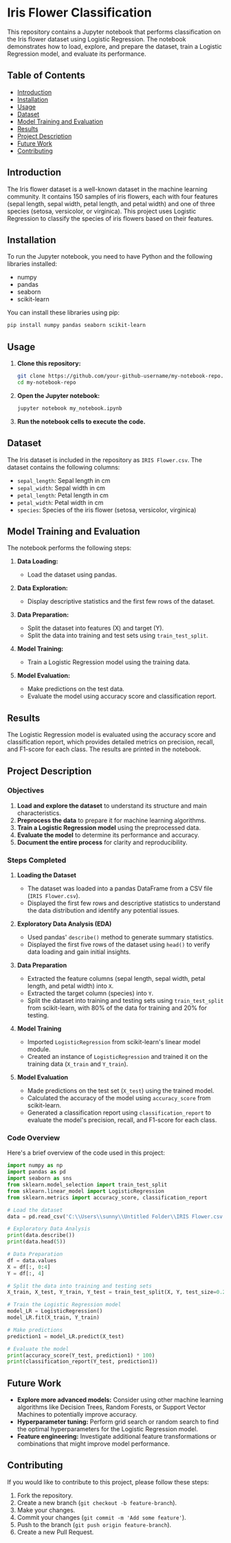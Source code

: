 # Iris Flower Classification

This repository contains a Jupyter notebook that performs classification on the Iris flower dataset using Logistic Regression. The notebook demonstrates how to load, explore, and prepare the dataset, train a Logistic Regression model, and evaluate its performance.

## Table of Contents

- [Introduction](#introduction)
- [Installation](#installation)
- [Usage](#usage)
- [Dataset](#dataset)
- [Model Training and Evaluation](#model-training-and-evaluation)
- [Results](#results)
- [Project Description](#project-description)
- [Future Work](#future-work)
- [Contributing](#contributing)

## Introduction

The Iris flower dataset is a well-known dataset in the machine learning community. It contains 150 samples of iris flowers, each with four features (sepal length, sepal width, petal length, and petal width) and one of three species (setosa, versicolor, or virginica). This project uses Logistic Regression to classify the species of iris flowers based on their features.

## Installation

To run the Jupyter notebook, you need to have Python and the following libraries installed:

- numpy
- pandas
- seaborn
- scikit-learn

You can install these libraries using pip:

```bash
pip install numpy pandas seaborn scikit-learn
```

## Usage

1. **Clone this repository:**

   ```bash
   git clone https://github.com/your-github-username/my-notebook-repo.git
   cd my-notebook-repo
   ```

2. **Open the Jupyter notebook:**

   ```bash
   jupyter notebook my_notebook.ipynb
   ```

3. **Run the notebook cells to execute the code.**

## Dataset

The Iris dataset is included in the repository as `IRIS Flower.csv`. The dataset contains the following columns:

- `sepal_length`: Sepal length in cm
- `sepal_width`: Sepal width in cm
- `petal_length`: Petal length in cm
- `petal_width`: Petal width in cm
- `species`: Species of the iris flower (setosa, versicolor, virginica)

## Model Training and Evaluation

The notebook performs the following steps:

1. **Data Loading:**
   - Load the dataset using pandas.

2. **Data Exploration:**
   - Display descriptive statistics and the first few rows of the dataset.

3. **Data Preparation:**
   - Split the dataset into features (X) and target (Y).
   - Split the data into training and test sets using `train_test_split`.

4. **Model Training:**
   - Train a Logistic Regression model using the training data.

5. **Model Evaluation:**
   - Make predictions on the test data.
   - Evaluate the model using accuracy score and classification report.

## Results

The Logistic Regression model is evaluated using the accuracy score and classification report, which provides detailed metrics on precision, recall, and F1-score for each class. The results are printed in the notebook.

## Project Description

### Objectives

1. **Load and explore the dataset** to understand its structure and main characteristics.
2. **Preprocess the data** to prepare it for machine learning algorithms.
3. **Train a Logistic Regression model** using the preprocessed data.
4. **Evaluate the model** to determine its performance and accuracy.
5. **Document the entire process** for clarity and reproducibility.

### Steps Completed

1. **Loading the Dataset**
   - The dataset was loaded into a pandas DataFrame from a CSV file (`IRIS Flower.csv`).
   - Displayed the first few rows and descriptive statistics to understand the data distribution and identify any potential issues.

2. **Exploratory Data Analysis (EDA)**
   - Used pandas' `describe()` method to generate summary statistics.
   - Displayed the first five rows of the dataset using `head()` to verify data loading and gain initial insights.

3. **Data Preparation**
   - Extracted the feature columns (sepal length, sepal width, petal length, and petal width) into `X`.
   - Extracted the target column (species) into `Y`.
   - Split the dataset into training and testing sets using `train_test_split` from scikit-learn, with 80% of the data for training and 20% for testing.

4. **Model Training**
   - Imported `LogisticRegression` from scikit-learn's linear model module.
   - Created an instance of `LogisticRegression` and trained it on the training data (`X_train` and `Y_train`).

5. **Model Evaluation**
   - Made predictions on the test set (`X_test`) using the trained model.
   - Calculated the accuracy of the model using `accuracy_score` from scikit-learn.
   - Generated a classification report using `classification_report` to evaluate the model's precision, recall, and F1-score for each class.

### Code Overview

Here's a brief overview of the code used in this project:

```python
import numpy as np
import pandas as pd
import seaborn as sns
from sklearn.model_selection import train_test_split
from sklearn.linear_model import LogisticRegression
from sklearn.metrics import accuracy_score, classification_report

# Load the dataset
data = pd.read_csv('C:\\Users\\sunny\\Untitled Folder\\IRIS Flower.csv', encoding='latin-1')

# Exploratory Data Analysis
print(data.describe())
print(data.head(5))

# Data Preparation
df = data.values
X = df[:, 0:4]
Y = df[:, 4]

# Split the data into training and testing sets
X_train, X_test, Y_train, Y_test = train_test_split(X, Y, test_size=0.2)

# Train the Logistic Regression model
model_LR = LogisticRegression()
model_LR.fit(X_train, Y_train)

# Make predictions
prediction1 = model_LR.predict(X_test)

# Evaluate the model
print(accuracy_score(Y_test, prediction1) * 100)
print(classification_report(Y_test, prediction1))
```

## Future Work

- **Explore more advanced models:** Consider using other machine learning algorithms like Decision Trees, Random Forests, or Support Vector Machines to potentially improve accuracy.
- **Hyperparameter tuning:** Perform grid search or random search to find the optimal hyperparameters for the Logistic Regression model.
- **Feature engineering:** Investigate additional feature transformations or combinations that might improve model performance.

## Contributing

If you would like to contribute to this project, please follow these steps:

1. Fork the repository.
2. Create a new branch (`git checkout -b feature-branch`).
3. Make your changes.
4. Commit your changes (`git commit -m 'Add some feature'`).
5. Push to the branch (`git push origin feature-branch`).
6. Create a new Pull Request.
